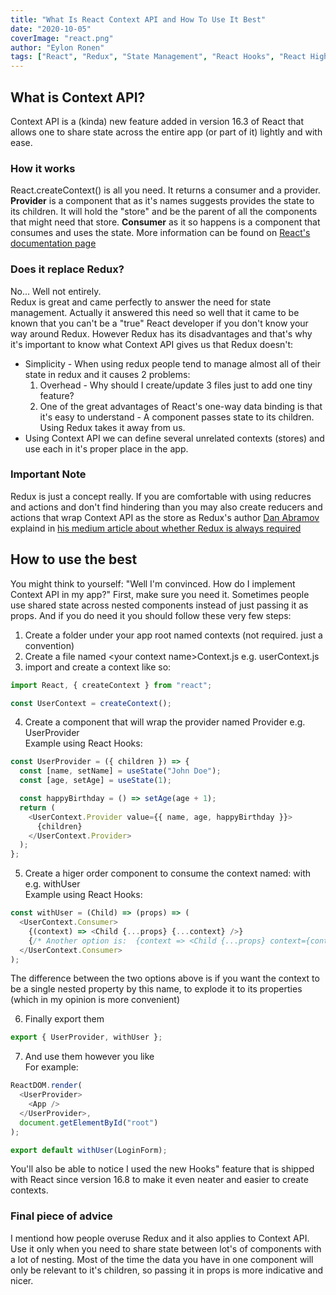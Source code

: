 ```yaml
---
title: "What Is React Context API and How To Use It Best"
date: "2020-10-05"
coverImage: "react.png"
author: "Eylon Ronen"
tags: ["React", "Redux", "State Management", "React Hooks", "React Higher Order Component"]
---
```


## What is Context API?
Context API is a (kinda) new feature added in version 16.3 of React that allows one to share state across the entire app (or part of it) lightly and with ease.

### How it works
React.createContext() is all you need. It returns a consumer and a provider.
**Provider** is a component that as it's names suggests provides the state to its children. It will hold the "store" and be the parent of all the components that might need that store.
**Consumer** as it so happens is a component that consumes and uses the state.
More information can be found on [React's documentation page](https://reactjs.org/docs/context.html)

### **Does it replace Redux?**
No... Well not entirely.  
Redux is great and came perfectly to answer the need for state management. Actually it answered this need so well that it came to be known that you can't be a "true" React developer if you don't know your way around Redux.
However Redux has its disadvantages and that's why it's important to know what Context API gives us that Redux doesn't:
* Simplicity - When using redux people tend to manage almost all of their state in redux and it causes 2 problems:  
  1. Overhead - Why should I create/update 3 files just to add one tiny feature? 
  2. One of the great advantages of React's one-way data binding is that it's easy to understand - A component passes state to its children. Using Redux takes it away from us.
* Using Context API we can define several unrelated contexts (stores) and use each in it's proper place in the app.  
### Important Note
Redux is just a concept really. If you are comfortable with using reducres and actions and don't find hindering than you may also create reducers and actions that wrap Context API as the store as Redux's author [Dan Abramov](https://github.com/gaearon) explaind in [his medium article about whether Redux is always required](https://medium.com/@dan_abramov/you-might-not-need-redux-be46360cf367)

## How to use the best
You might think to yourself: "Well I'm convinced. How do I implement Context API in my app?"
First, make sure you need it. Sometimes people use shared state across nested components instead of just passing it as props.
And if you do need it you should follow these very few steps:
1. Create a folder under your app root named contexts (not required. just a convention)
2. Create a file named \<your context name\>Context.js e.g. userContext.js
3. import and create a context like so:

```js
import React, { createContext } from "react";

const UserContext = createContext();
```

4. Create a component that will wrap the provider named <your context name>Provider e.g. UserProvider  
Example using React Hooks:

```js
const UserProvider = ({ children }) => {
  const [name, setName] = useState("John Doe");
  const [age, setAge] = useState(1);

  const happyBirthday = () => setAge(age + 1);
  return (
    <UserContext.Provider value={{ name, age, happyBirthday }}>
      {children}
    </UserContext.Provider>
  );
};
```

5. Create a higer order component to consume the context named: with<your context name> e.g. withUser  
Example using React Hooks:

```js
const withUser = (Child) => (props) => (
  <UserContext.Consumer>
    {(context) => <Child {...props} {...context} />}
    {/* Another option is:  {context => <Child {...props} context={context}/>}*/}
  </UserContext.Consumer>
);
```
The difference between the two options above is if you want the context to be a single nested property by this name, to explode it to its properties (which in my opinion is more convenient)

6. Finally export them

```js
export { UserProvider, withUser };
```

7. And use them however you like  
For example:

```js
ReactDOM.render(
  <UserProvider>
    <App />
  </UserProvider>,
  document.getElementById("root")
);
```
```js
export default withUser(LoginForm);
```

You'll also be able to notice I used the new Hooks" feature that is shipped with React since version 16.8 to make it even neater and easier to create contexts.

### Final piece of advice
I mentiond how people overuse Redux and it also applies to Context API. Use it only when you need to share state between lot's of components with a lot of nesting.
Most of the time the data you have in one component will only be relevant to it's children, so passing it in props is more indicative and nicer.